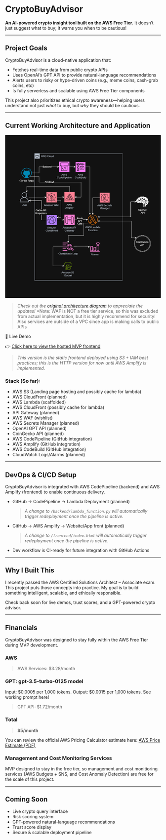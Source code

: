
# CryptoBuyAdvisor

**An AI-powered crypto insight tool built on the AWS Free Tier.**
It doesn’t just suggest what to buy; it warns you when to be cautious!

---

## Project Goals

CryptoBuyAdvisor is a cloud-native application that:
- Fetches real-time data from public crypto APIs
- Uses OpenAI’s GPT API to provide natural-language recommendations
- Alerts users to risky or hype-driven coins (e.g., meme coins, cash-grab coins, etc)
- Is fully serverless and scalable using AWS Free Tier components

This project also prioritizes ethical crypto awareness—helping users understand not just *what* to buy, but *why* they should be cautious.

---

## Current Working Architecture and Application

![Architecture Diagram](docs/Official-AWS-Architecture-Version1.5.png)
> *Check out the [original architecture diagram](docs/Unofficial-AWS-Architecture.png) to appreciate the updates!*
> *Note: WAF is NOT a free tier service, so this was excluded from actual implementation, but it is highly recommend for security! Also services are outside of a VPC since app is making calls to public APIs

🔗 Live Demo

👉 [Click here to view the hosted MVP frontend](http://crypto-buy-advisor-site.s3-website.us-east-2.amazonaws.com)

> *This version is the static frontend deployed using S3 + IAM best practices; this is the HTTP version for now until AWS Amplify is implemented.*



### Stack (So far):
- AWS S3 (Landing page hosting and possibly cache for lambda)
- AWS CloudFront (planned)
- AWS Lambda (scaffolded)
- AWS CloudFront (possibly cache for lambda)
- API Gateway (planned)
- AWS WAF (wishlist)
- AWS Secrets Manager (planned)
- OpenAI GPT API (planned)
- CoinGecko API (planned)
- AWS CodePipeline (GitHub integration)
- AWS Amplify (GitHub integration)
- AWS CodeBuild (GitHub integration)
- CloudWatch Logs/Alarms (planned)

---

## DevOps & CI/CD Setup

CryptoBuyAdvisor is integrated with AWS CodePipeline (backend) and AWS Amplify (frontend) to enable continuous delivery.
- GitHub → CodePipeline → Lambda Deployment (planned)
  > *A change to `/backend/lambda_function.py` will automatically trigger redeployment once the pipeline is active.*
  
- GitHub → AWS Amplify → Website/App front (planned)
  > *A change to `/frontend/index.html` will automatically trigger redeployment once the pipeline is active.*
  
- Dev workflow is CI-ready for future integration with GitHub Actions


---

## Why I Built This

I recently passed the AWS Certified Solutions Architect – Associate exam. This project puts those concepts into practice. My goal is to build something intelligent, scalable, and ethically responsible.

Check back soon for live demos, trust scores, and a GPT-powered crypto advisor.


---


## Financials

CryptoBuyAdvisor was designed to stay fully within the AWS Free Tier during MVP development.

### AWS
> AWS Services: $3.28/month
### GPT: gpt-3.5-turbo-0125 model
Input: $0.0005 per 1,000 tokens.
Output: $0.0015 per 1,000 tokens.
See working prompt here!
> GPT API: $1.72/month

### Total
> **$5/month**

You can review the official AWS Pricing Calculator estimate here: [AWS Price Estimate (PDF)](./docs/AWS-Pricing-Estimate-05272025.pdf)

### Management and Cost Monitoring Services
MVP designed to stay in the free tier, so management and cost monitioring services (AWS Budgets + SNS, and Cost Anomaly Detection) are free for the scale of this project.

---

## Coming Soon

- Live crypto query interface
- Risk scoring system
- GPT-powered natural-language recommendations
- Trust score display
- Secure & scalable deployment pipeline
